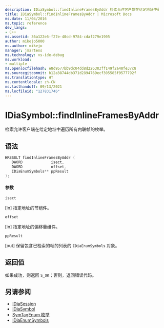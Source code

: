 ```yaml
---
description: IDiaSymbol::findInlineFramesByAddr 检索允许客户端在给定地址中遍历所有内联帧的枚举。
title: IDiaSymbol::findInlineFramesByAddr | Microsoft Docs
ms.date: 11/04/2016
ms.topic: reference
dev_langs:
- C++
ms.assetid: 36a122e6-f27e-40cd-9784-cdaf279e1905
author: mikejo5000
ms.author: mikejo
manager: jmartens
ms.technology: vs-ide-debug
ms.workload:
- multiple
ms.openlocfilehash: e8d9577bb9dc04dd8d226303ff149f2a40fe37c8
ms.sourcegitcommit: b12a38744db371d2894769ecf305585f9577792f
ms.translationtype: HT
ms.contentlocale: zh-CN
ms.lasthandoff: 09/13/2021
ms.locfileid: "127831746"
---
```

# <a name="idiasymbolfindinlineframesbyaddr"></a>IDiaSymbol::findInlineFramesByAddr
检索允许客户端在给定地址中遍历所有内联帧的枚举。

## <a name="syntax"></a>语法

```C++
HRESULT findInlineFramesByAddr ( 
   DWORD             isect,
   DWORD             offset,
   IDiaEnumSymbols** ppResult
);
```

#### <a name="parameters"></a>参数
 `isect`

[in] 指定地址的节组件。

 `offset`

[in] 指定地址的偏移量组件。

 `ppResult`

[out] 保留包含已检索的帧的列表的 `IDiaEnumSymbols` 对象。

## <a name="return-value"></a>返回值
 如果成功，则返回 `S_OK`；否则，返回错误代码。

## <a name="see-also"></a>另请参阅
- [IDiaSession](../../debugger/debug-interface-access/idiasession.md)
- [IDiaSymbol](../../debugger/debug-interface-access/idiasymbol.md)
- [SymTagEnum 枚举](../../debugger/debug-interface-access/symtagenum.md)
- [IDiaEnumSymbols](../../debugger/debug-interface-access/idiaenumsymbols.md)
